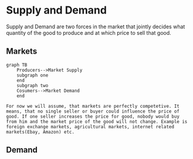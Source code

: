 # Supply and Demand

Supply and Demand are two forces in the market that jointly decides what quantity of the good to produce and at which price to sell that good.

## Markets

```mermaid
graph TB
    Producers-->Market Supply
    subgraph one
    end
    subgraph two
    Cosumers-->Market Demand
    end
```

```note
For now we will assume, that markets are perfectly competetive. It means, that no single seller or buyer could influence the price of good. If one seller increases the price for good, nobody would buy from him and the market price of the good will not change. Example is foreign exchange markets, agricultural markets, internet related markets(Ebay, Amazon) etc.
```

## Demand

